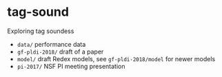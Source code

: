 tag-sound
===

Exploring tag soundess

- `data/` performance data
- `gf-pldi-2018/` draft of a paper
- `model/` draft Redex models, see `gf-pldi-2018/model` for newer models
- `pi-2017/` NSF PI meeting presentation
